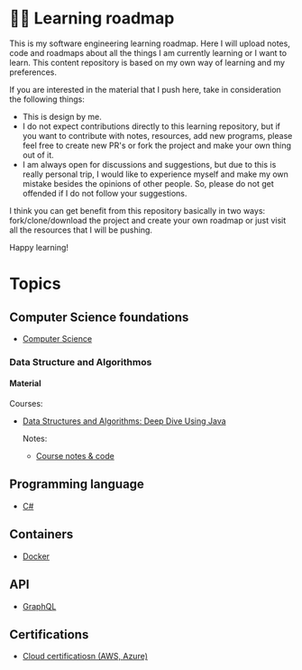 # 👨‍🏫 Learning roadmap

This is my software engineering learning roadmap. Here I will upload notes, code and roadmaps about all the things I am currently learning or I want to learn. This content repository is based on my own way of learning and my preferences. 

If you are interested in the material that I push here, take in consideration the following things:

- This is design by me.  
- I do not expect contributions directly to this learning repository, but if you want to contribute with notes, resources, add new programs, please feel free to create new PR's or fork the project and make your own thing out of it.
- I am always open for discussions and suggestions, but due to this is really personal trip, I would like to experience myself and make my own mistake besides the opinions of other people. So, please do not get offended if I do not follow your suggestions.

I think you can get benefit from this repository basically in two ways: fork/clone/download the project and create your own roadmap or just visit all the resources that I will be pushing. 

Happy learning!

# Topics

## Computer Science foundations

- [Computer Science](/computerscience)

### Data Structure and Algorithmos

#### Material

Courses:

- [Data Structures and Algorithms: Deep Dive Using Java](https://www.udemy.com/course/data-structures-and-algorithms-deep-dive-using-java/)

    Notes:
    - [Course notes & code](/computerscience/datastructuresandalgorithms)

## Programming language

- [C#](/c#)

## Containers

- [Docker](/docker#)

## API

- [GraphQL](/graphql)

## Certifications

- [Cloud certificatiosn (AWS, Azure)](/certifications/cloudcertifications.md)